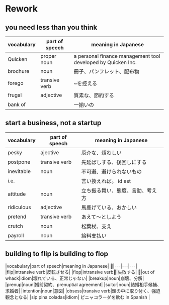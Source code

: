 # Rework
## you need less than you think
|vocabulary|part of speech|meaning in Japanese|
|---|---|---|
|Quicken|proper noun|a personal finance management tool developed by Quicken Inc. |
|brochure|noun|冊子、パンフレット、配布物|
|forego|transive verb|~を控える|
|frugal|adjective|質素な、節約する|
|bank of||一揃いの|

## start a business, not a startup
|vocabulary|part of speech|meaning in Japanese|
|---|---|---|
|pesky|ajective|厄介な、煩わしい|
|postpone|transive verb|先延ばしする、後回しにする|
|inevitable|noun|不可避、避けられないもの|
|i.e.||言い換えれば。 id est|
|attitude|noun|立ち振る舞い、態度、言動、考え方|
|ridiculous|adjective|馬鹿げている、おかしい|
|pretend|transive verb|あえて〜としよう|
|crutch|noun|松葉杖、支え|
|payroll|noun|給料支払い|

## building to flip is building to flop
|vocabulary|part of speech|meaning in Japanese|
|---|---|---|
|flip|intransive verb|反転させる|
|flop|intransive verb|失敗する|
|out of whack|idiom|壊れている、正常じゃない|
|breakup|noun|崩壊、分解|
|prenup|noun|婚前契約、prenuptial agreement|
|suitor|noun|結婚相手候補、求婚者|
|intention|noun|意図|
|obsess|transive verb|頭の中に取り付く、強迫観念となる|
|sip pina coladas|idiom| ピニャコラーダを飲む in Spanish |
